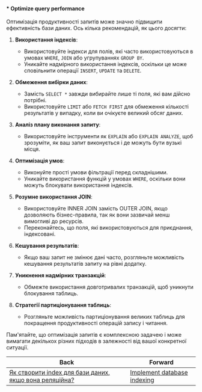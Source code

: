 #### * Optimize query performance

Оптимізація продуктивності запитів може значно підвищити ефективність бази даних. Ось кілька рекомендацій, як цього досягти:

1. **Використання індексів**:
   - Використовуйте індекси для полів, які часто використовуються в умовах `WHERE`, `JOIN` або угрупуваннях `GROUP BY`.
   - Уникайте надмірного використання індексів, оскільки це може сповільнити операції `INSERT`, `UPDATE` та `DELETE`.

2. **Обмеження вибірки даних**:
   - Замість `SELECT *` завжди вибирайте лише ті поля, які вам дійсно потрібні.
   - Використовуйте `LIMIT` або `FETCH FIRST` для обмеження кількості результатів у випадку, коли ви очікуєте великий обсяг даних.

3. **Аналіз плану виконання запиту**:
   - Використовуйте інструменти як `EXPLAIN` або `EXPLAIN ANALYZE`, щоб зрозуміти, як ваш запит виконується і де можуть бути вузькі місця.

4. **Оптимізація умов**:
   - Виконуйте прості умови фільтрації перед складнішими.
   - Уникайте використання функцій у умовах `WHERE`, оскільки вони можуть блокувати використання індексів.

5. **Розумне використання JOIN**:
   - Використовуйте INNER JOIN замість OUTER JOIN, якщо дозволяють бізнес-правила, так як вони зазвичай менш вимогливі до ресурсів.
   - Переконайтесь, що поля, які використовуються для приєднання, індексовані.

6. **Кешування результатів**:
   - Якщо ваш запит не змінює дані часто, розгляньте можливість кешування результатів запиту на рівні додатку.

7. **Уникнення надмірних транзакцій**:
   - Обмежте використання довготривалих транзакцій, щоб уникнути блокування таблиць.

8. **Стратегії партиціонування таблиць**:
   - Розгляньте можливість партиціонування великих таблиць для покращення продуктивності операцій запису і читання.

Пам'ятайте, що оптимізація запитів є комплексною задачею і може вимагати декількох різних підходів в залежності від вашої конкретної ситуації.

| Back | Forward |
|---|---|
| [Як створити index для бази даних, якщо вона реляційна?](/ua/middle/database/how-to-create-an-index-for-a-relational-database.md)  | [Implement database indexing](/ua/middle/database/implement-database-indexing.md) |